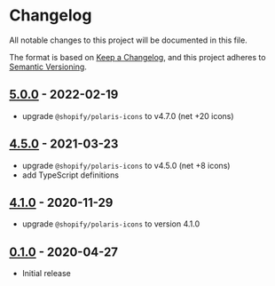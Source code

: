 # Changelog

All notable changes to this project will be documented in this file.

The format is based on [Keep a Changelog](https://keepachangelog.com/en/1.0.0/),
and this project adheres to [Semantic Versioning](https://semver.org/spec/v2.0.0.html).

## [5.0.0](https://github.com/metonym/svelte-polaris-icons/releases/tag/v5.0.0) - 2022-02-19

- upgrade `@shopify/polaris-icons` to v4.7.0 (net +20 icons)

## [4.5.0](https://github.com/metonym/svelte-polaris-icons/releases/tag/v4.5.0) - 2021-03-23

- upgrade `@shopify/polaris-icons` to v4.5.0 (net +8 icons)
- add TypeScript definitions

## [4.1.0](https://github.com/metonym/svelte-polaris-icons/releases/tag/v4.1.0) - 2020-11-29

- upgrade `@shopify/polaris-icons` to version 4.1.0

## [0.1.0](https://github.com/metonym/svelte-polaris-icons/releases/tag/v0.1.0) - 2020-04-27

- Initial release
